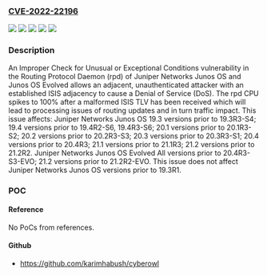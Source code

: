 ### [CVE-2022-22196](https://cve.mitre.org/cgi-bin/cvename.cgi?name=CVE-2022-22196)
![](https://img.shields.io/static/v1?label=Product&message=Junos%20OS%20Evolved&color=blue)
![](https://img.shields.io/static/v1?label=Product&message=Junos%20OS&color=blue)
![](https://img.shields.io/static/v1?label=Version&message=n%2Fa&color=blue)
![](https://img.shields.io/static/v1?label=Vulnerability&message=CWE-754%20Improper%20Check%20for%20Unusual%20or%20Exceptional%20Conditions&color=brighgreen)
![](https://img.shields.io/static/v1?label=Vulnerability&message=Denial%20of%20Service%20(DoS)&color=brighgreen)

### Description

An Improper Check for Unusual or Exceptional Conditions vulnerability in the Routing Protocol Daemon (rpd) of Juniper Networks Junos OS and Junos OS Evolved allows an adjacent, unauthenticated attacker with an established ISIS adjacency to cause a Denial of Service (DoS). The rpd CPU spikes to 100% after a malformed ISIS TLV has been received which will lead to processing issues of routing updates and in turn traffic impact. This issue affects: Juniper Networks Junos OS 19.3 versions prior to 19.3R3-S4; 19.4 versions prior to 19.4R2-S6, 19.4R3-S6; 20.1 versions prior to 20.1R3-S2; 20.2 versions prior to 20.2R3-S3; 20.3 versions prior to 20.3R3-S1; 20.4 versions prior to 20.4R3; 21.1 versions prior to 21.1R3; 21.2 versions prior to 21.2R2. Juniper Networks Junos OS Evolved All versions prior to 20.4R3-S3-EVO; 21.2 versions prior to 21.2R2-EVO. This issue does not affect Juniper Networks Junos OS versions prior to 19.3R1.

### POC

#### Reference
No PoCs from references.

#### Github
- https://github.com/karimhabush/cyberowl

